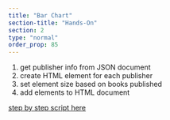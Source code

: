 ```yaml
---
title: "Bar Chart"
section-title: "Hands-On"
section: 2
type: "normal"
order_prop: 85
---
```


1. get publisher info from JSON document
2. create HTML element for each publisher
3. set element size based on books published
4. add elements to HTML document

[step by step script here](https://github.com/yeehaa123/coding-the-humanities-public/blob/master/src/documents/scripts/chart_steps.js)


